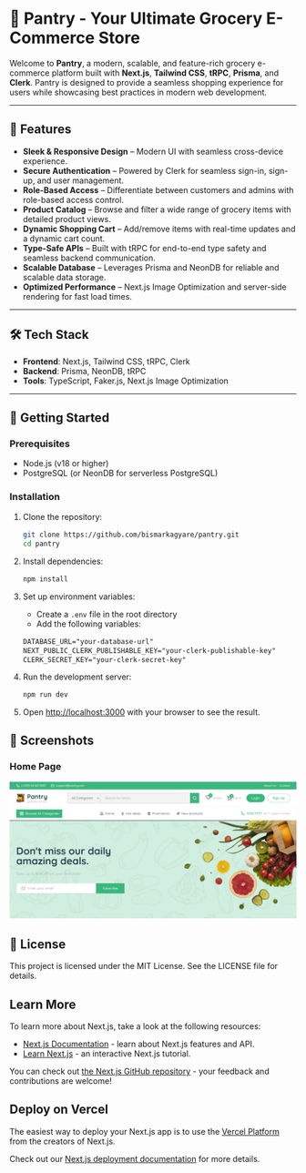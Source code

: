 # 🛒 Pantry - Your Ultimate Grocery E-Commerce Store

Welcome to **Pantry**, a modern, scalable, and feature-rich grocery e-commerce platform built with **Next.js**, **Tailwind CSS**, **tRPC**, **Prisma**, and **Clerk**. Pantry is designed to provide a seamless shopping experience for users while showcasing best practices in modern web development.

---

## 🚀 Features

- **Sleek & Responsive Design** – Modern UI with seamless cross-device experience.
- **Secure Authentication** – Powered by Clerk for seamless sign-in, sign-up, and user management.
- **Role-Based Access** – Differentiate between customers and admins with role-based access control.
- **Product Catalog** – Browse and filter a wide range of grocery items with detailed product views.
- **Dynamic Shopping Cart** – Add/remove items with real-time updates and a dynamic cart count.
- **Type-Safe APIs** – Built with tRPC for end-to-end type safety and seamless backend communication.
- **Scalable Database** – Leverages Prisma and NeonDB for reliable and scalable data storage.
- **Optimized Performance** – Next.js Image Optimization and server-side rendering for fast load times.

---

## 🛠️ Tech Stack

- **Frontend**: Next.js, Tailwind CSS, tRPC, Clerk
- **Backend**: Prisma, NeonDB, tRPC
- **Tools**: TypeScript, Faker.js, Next.js Image Optimization

---

## 🚀 Getting Started

### Prerequisites

- Node.js (v18 or higher)
- PostgreSQL (or NeonDB for serverless PostgreSQL)

### Installation

1. Clone the repository:

   ```bash
   git clone https://github.com/bismarkagyare/pantry.git
   cd pantry
   ```

2. Install dependencies:

   ```bash
   npm install
   ```

3. Set up environment variables:

   - Create a `.env` file in the root directory
   - Add the following variables:

   ```env
   DATABASE_URL="your-database-url"
   NEXT_PUBLIC_CLERK_PUBLISHABLE_KEY="your-clerk-publishable-key"
   CLERK_SECRET_KEY="your-clerk-secret-key"
   ```

4. Run the development server:

   ```bash
   npm run dev
   ```

5. Open [http://localhost:3000](http://localhost:3000) with your browser to see the result.

## 📸 Screenshots

### Home Page

![Home Page](./assets/homepage.png)

<!-- ### Product Catalog

![Product Catalog](path-to-catalog-screenshot)

### Cart Page

![Cart Page](path-to-cart-screenshot) -->

## 📄 License

This project is licensed under the MIT License. See the LICENSE file for details.

## Learn More

To learn more about Next.js, take a look at the following resources:

- [Next.js Documentation](https://nextjs.org/docs) - learn about Next.js features and API.
- [Learn Next.js](https://nextjs.org/learn) - an interactive Next.js tutorial.

You can check out [the Next.js GitHub repository](https://github.com/vercel/next.js) - your feedback and contributions are welcome!

## Deploy on Vercel

The easiest way to deploy your Next.js app is to use the [Vercel Platform](https://vercel.com/new?utm_medium=default-template&filter=next.js&utm_source=create-next-app&utm_campaign=create-next-app-readme) from the creators of Next.js.

Check out our [Next.js deployment documentation](https://nextjs.org/docs/app/building-your-application/deploying) for more details.
